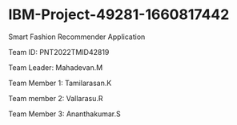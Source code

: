 # IBM-Project-49281-1660817442
Smart Fashion Recommender Application

Team ID: PNT2022TMID42819

Team Leader: Mahadevan.M

Team Member 1: Tamilarasan.K 

Team member 2: Vallarasu.R

Team Member 3: Ananthakumar.S

